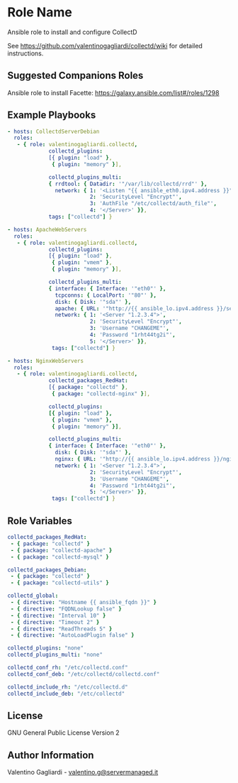 Role Name
========

Ansible role to install and configure CollectD

See https://github.com/valentinogagliardi/collectd/wiki for detailed instructions.

Suggested Companions Roles
------------

Ansible role to install Facette: https://galaxy.ansible.com/list#/roles/1298

Example Playbooks
-------------------------

```yaml
- hosts: CollectdServerDebian
  roles:
   - { role: valentinogagliardi.collectd,
             collectd_plugins:
             [{ plugin: "load" },
              { plugin: "memory" }],

             collectd_plugins_multi:
             { rrdtool: { Datadir: '"/var/lib/collectd/rrd"' },
               network: { 1: '<Listen "{{ ansible_eth0.ipv4.address }}">',
                          2: 'SecurityLevel "Encrypt"',
                          3: 'AuthFile "/etc/collectd/auth_file"',
                          4: '</Server>' }},
             tags: ["collectd"] }

- hosts: ApacheWebServers
  roles:
   - { role: valentinogagliardi.collectd,
             collectd_plugins:
             [{ plugin: "load" },
              { plugin: "vmem" },
              { plugin: "memory" }],

             collectd_plugins_multi:
             { interface: { Interface: '"eth0"' },
               tcpconns: { LocalPort: '"80"' },
               disk: { Disk: '"sda"' },
               apache: { URL: '"http://{{ ansible_lo.ipv4.address }}/server-status?auto"' },
               network: { 1: '<Server "1.2.3.4">',
                          2: 'SecurityLevel "Encrypt"',
                          3: 'Username "CHANGEME"',
                          4: 'Password "1rht44tg2i"',
                          5: '</Server>' }},
              tags: ["collectd"] }

- hosts: NginxWebServers
  roles:
   - { role: valentinogagliardi.collectd,
             collectd_packages_RedHat:
             [{ package: "collectd" },
              { package: "collectd-nginx" }],

             collectd_plugins:
             [{ plugin: "load" },
              { plugin: "vmem" },
              { plugin: "memory" }],

             collectd_plugins_multi:
             { interface: { Interface: '"eth0"' },
               disk: { Disk: '"sda"' },
               nginx: { URL: '"http://{{ ansible_lo.ipv4.address }}/nginx_status"' },
               network: { 1: '<Server "1.2.3.4">',
                          2: 'SecurityLevel "Encrypt"',
                          3: 'Username "CHANGEME"',
                          4: 'Password "1rht44tg2i"',
                          5: '</Server>' }},
              tags: ["collectd"] }
```
Role Variables
--------------

```yaml
collectd_packages_RedHat:
 - { package: "collectd" }
 - { package: "collectd-apache" }
 - { package: "collectd-mysql" }

collectd_packages_Debian:
 - { package: "collectd" }
 - { package: "collectd-utils" }

collectd_global:
 - { directive: "Hostname {{ ansible_fqdn }}" }
 - { directive: "FQDNLookup false" }
 - { directive: "Interval 10" }
 - { directive: "Timeout 2" }
 - { directive: "ReadThreads 5" }
 - { directive: "AutoLoadPlugin false" }

collectd_plugins: "none"
collectd_plugins_multi: "none"

collectd_conf_rh: "/etc/collectd.conf"
collectd_conf_deb: "/etc/collectd/collectd.conf"

collectd_include_rh: "/etc/collectd.d"
collectd_include_deb: "/etc/collectd"
```

License
-------

GNU General Public License Version 2

Author Information
------------------

Valentino Gagliardi - valentino.g@servermanaged.it
